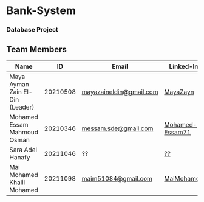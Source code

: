 # Bank-System
### Database Project
## Team Members
| Name | ID | Email | Linked-In |
|------|----|-------|-----------|
| Maya Ayman Zain El-Din (Leader) | 20210508 | mayazaineldin@gmail.com | <a href = "https://www.linkedin.com/in/maya-zain-el-din-600a99222"> MayaZayn</a> |
| Mohamed Essam Mahmoud Osman | 20210346 | messam.sde@gmail.com | <a href = "https://www.linkedin.com/in/mohamed-essam71/">Mohamed-Essam71</a> |
| Sara Adel Hanafy | 20211046 | ?? | <a href = ""> ?? </a> |
| Mai Mohamed Khalil Mohamed | 20211098 | maim51084@gmail.com | <a href = "https://www.linkedin.com/in/mai-mohamed-khalil"> MaiMohamed </a> |
